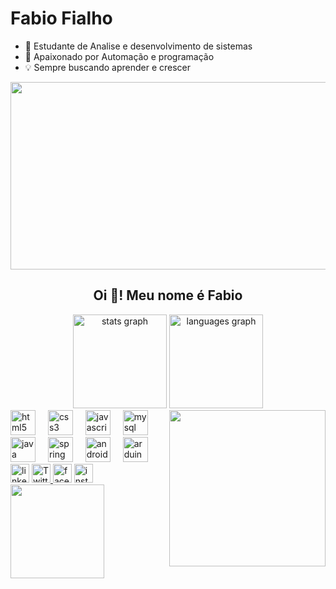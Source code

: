 # Fabio Fialho
<!-- Introduction -->

- 🚀 Estudante de Analise e desenvolvimento de sistemas
- 🌱 Apaixonado por Automação e programação
- 💡 Sempre buscando aprender e crescer


<img src="https://github.com/Anmol-Baranwal/Cool-GIFs-For-GitHub/assets/74038190/0c7eb6ed-663b-4ce4-bfbd-18239a38ba1b" height="300" width="950">


<h2 align="center">Oi 👋! Meu nome é Fabio </h2>

<!-- Stats -->
<div align="center">
  <img src="https://github-readme-stats.vercel.app/api?username=fialho&hide_title=false&hide_rank=false&show_icons=true&include_all_commits=true&count_private=true&disable_animations=false&theme=dracula&locale=en&hide_border=false" height="150" alt="stats graph"  />
  <img src="https://github-readme-stats.vercel.app/api/top-langs?username=fabio&locale=en&hide_title=false&layout=compact&card_width=320&langs_count=5&theme=dracula&hide_border=false" height="150" alt="languages graph"  />
</div>


<img align="right" src="https://user-images.githubusercontent.com/74038190/235224431-e8c8c12e-6826-47f1-89fb-2ddad83b3abf.gif" width="250">

<!-- Skills -->
<div align="left">
  <img src="https://cdn.jsdelivr.net/gh/devicons/devicon/icons/html5/html5-original.svg" height="40" alt="html5 logo"  />
  <img width="12" />
  <img src="https://cdn.jsdelivr.net/gh/devicons/devicon/icons/css3/css3-original.svg" height="40" alt="css3 logo"  />
  <img width="12" />
  <img src="https://cdn.jsdelivr.net/gh/devicons/devicon/icons/javascript/javascript-original.svg" height="40" alt="javascript logo"  />
  <img width="12" />
  <img src="https://cdn.jsdelivr.net/gh/devicons/devicon/icons/mysql/mysql-original.svg" height="40" alt="mysql logo"  />
  <img width="12" />
  <img src="https://cdn.jsdelivr.net/gh/devicons/devicon/icons/java/java-original.svg" height="40" alt="java logo"  />
  <img width="12" />
  <img src="https://cdn.jsdelivr.net/gh/devicons/devicon/icons/spring/spring-original.svg" height="40" alt="spring logo"  />
  <img width="12" />
  <img src="https://cdn.jsdelivr.net/gh/devicons/devicon/icons/android/android-original.svg" height="40" alt="android logo" />
  <img width="12" />
  <img src="https://cdn.jsdelivr.net/gh/devicons/devicon/icons/arduino/arduino-original.svg" height="40" alt="arduino logo"  />
</div>

<!-- Contact -->
<div align="left">  
  <a href="https://www.linkedin.com/in/fabio-fialho-993687153/" target="_blank"><img src="https://img.shields.io/static/v1?message=LinkedIn&logo=linkedin&label=&color=0077B5&logoColor=white&labelColor=&style=for-the-badge" height="30" alt="linkedin logo"  /></a>
    
<a href="https://twitter.com/FialhoFabioOliv" target="_blank">
  <img src="https://img.shields.io/badge/Twitter-1DA1F2?style=for-the-badge&logo=twitter&logoColor=white" height="30" 
  alt="Twitter" />
</a>
  
  <a href="https://www.facebook.com/fabio.fialhooliveira" target="_blank">
  <img src="https://img.shields.io/badge/Facebook-1877F2?style=for-the-badge&logo=facebook&logoColor=white" height="30" 
  alt="facebook logo" /></a>
  
  <a href="https://www.instagram.com/fialhooliveirafabio/" target="_blank">
  <img src="https://img.shields.io/static/v1?message=Instagram&logo=instagram&label=&color=E4405F&logoColor=white&labelColor=&style=for-the-badge" height="30"alt="instagram logo"  /></a>
  
</div>
<div  align="left">
<img src="https://user-images.githubusercontent.com/74038190/218265814-3084a4ba-809c-4135-afc0-8685d0f634b3.gif" width="150">
</div>


<br clear="both">



